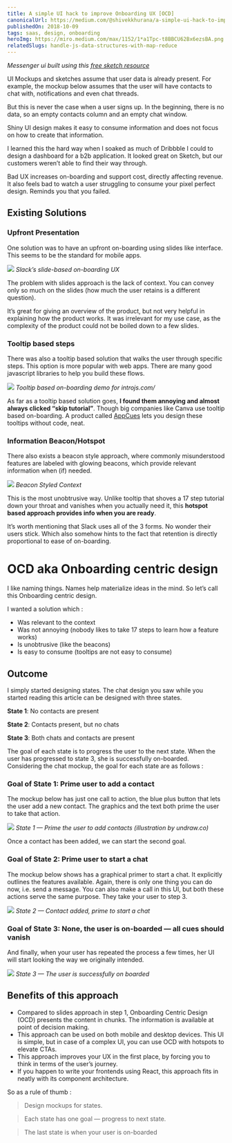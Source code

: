 ```yaml
---
title: A simple UI hack to improve Onboarding UX [OCD]
canonicalUrl: https://medium.com/@shivekkhurana/a-simple-ui-hack-to-improve-onboarding-ux-ocd-93ed5d77247
publishedOn: 2018-10-09
tags: saas, design, onboarding
heroImg: https://miro.medium.com/max/1152/1*a1Tpc-t8BBCU62Bx6ezsBA.png
relatedSlugs: handle-js-data-structures-with-map-reduce
---
```

*Messenger ui built using this [free sketch resource](https://www.sketchappsources.com/free-source/2262-ios-messenger-ui-kit-sketch-freebie-resource.html)*

UI Mockups and sketches assume that user data is already present. For example, the mockup below assumes that the user will have contacts to chat with, notifications and even chat threads.

But this is never the case when a user signs up. In the beginning, there is no data, so an empty contacts column and an empty chat window.

Shiny UI design makes it easy to consume information and does not focus on how to create that information.

I learned this the hard way when I soaked as much of Dribbble I could to design a dashboard for a b2b application. It looked great on Sketch, but our customers weren’t able to find their way through.

Bad UX increases on-boarding and support cost, directly affecting revenue. It also feels bad to watch a user struggling to consume your pixel perfect design. Reminds you that you failed.

## Existing Solutions

### Upfront Presentation
One solution was to have an upfront on-boarding using slides like interface. This seems to be the standard for mobile apps.

![](https://miro.medium.com/max/2310/1*1kU47A701p09IGScHW2s_g.png)
*Slack’s slide-based on-boarding UX*

The problem with slides approach is the lack of context. You can convey only so much on the slides (how much the user retains is a different question).

It’s great for giving an overview of the product, but not very helpful in explaining how the product works. It was irrelevant for my use case, as the complexity of the product could not be boiled down to a few slides.

### Tooltip based steps

There was also a tooltip based solution that walks the user through specific steps. This option is more popular with web apps. There are many good javascript libraries to help you build these flows.

![](https://miro.medium.com/max/1210/1*9GZ7n_tu5XuJ4yoT5NyUJQ.png)
*Tooltip based on-boarding demo for introjs.com/*

As far as a tooltip based solution goes, **I found them annoying and almost always clicked “skip tutorial”**. Though big companies like Canva use tooltip based on-boarding. A product called [AppCues](http://appcues.com/) lets you design these tooltips without code, neat.

### Information Beacon/Hotspot 

There also exists a beacon style approach, where commonly misunderstood features are labeled with glowing beacons, which provide relevant information when (if) needed.

![](https://miro.medium.com/max/513/1*gSI2YCu3p-dVWdGwPhqslg.png)
*Beacon Styled Context*

This is the most unobtrusive way. Unlike tooltip that shoves a 17 step tutorial down your throat and vanishes when you actually need it, this **hotspot based approach provides info when you are ready**.

It’s worth mentioning that Slack uses all of the 3 forms. No wonder their users stick. Which also somehow hints to the fact that retention is directly proportional to ease of on-boarding.

# OCD aka Onboarding centric design

I like naming things. Names help materialize ideas in the mind. So let’s call this Onboarding centric design.

I wanted a solution which :

- Was relevant to the context
- Was not annoying (nobody likes to take 17 steps to learn how a feature works)
- Is unobtrusive (like the beacons)
- Is easy to consume (tooltips are not easy to consume)

## Outcome

I simply started designing states. The chat design you saw while you started reading this article can be designed with three states.

**State 1**: No contacts are present

**State 2**: Contacts present, but no chats

**State 3**: Both chats and contacts are present

The goal of each state is to progress the user to the next state. When the user has progressed to state 3, she is successfully on-boarded. Considering the chat mockup, the goal for each state are as follows :

### Goal of State 1: Prime user to add a contact

The mockup below has just one call to action, the blue plus button that lets the user add a new contact. The graphics and the text both prime the user to take that action.

![](https://miro.medium.com/max/1152/1*VK6RMIEemBMLG2kEMrmg1Q.png?large)
*State 1 — Prime the user to add contacts (illustration by undraw.co)*

Once a contact has been added, we can start the second goal.

### Goal of State 2: Prime user to start a chat

The mockup below shows has a graphical primer to start a chat. It explicitly outlines the features available. Again, there is only one thing you can do now, i.e. send a message. You can also make a call in this UI, but both these actions serve the same purpose. They take your user to step 3.

![](https://miro.medium.com/max/1152/1*TBYDdUW4Hr_D-nA3cwzr_Q.png?large)
*State 2 — Contact added, prime to start a chat*


### Goal of State 3: None, the user is on-boarded — all cues should vanish

And finally, when your user has repeated the process a few times, her UI will start looking the way we originally intended.

![](https://miro.medium.com/max/1152/1*a1Tpc-t8BBCU62Bx6ezsBA.png?large)
*State 3 — The user is successfully on boarded*

## Benefits of this approach

- Compared to slides approach in step 1, Onboarding Centric Design (OCD) presents the content in chunks. The information is available at point of decision making.
- This approach can be used on both mobile and desktop devices. This UI is simple, but in case of a complex UI, you can use OCD with hotspots to elevate CTAs.
- This approach improves your UX in the first place, by forcing you to think in terms of the user’s journey.
- If you happen to write your frontends using React, this approach fits in neatly with its component architecture.

So as a rule of thumb :

> Design mockups for states.

> Each state has one goal — progress to next state.


> The last state is when your user is on-boarded


